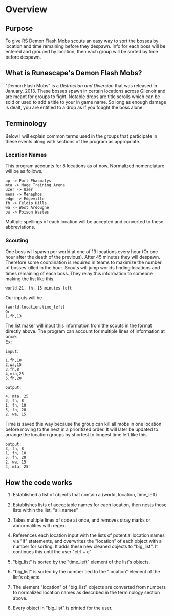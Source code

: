 # Overview
## Purpose
To give RS Demon Flash Mobs scouts an easy way to sort the bosses by location and time remaining before they despawn.  Info for each boss will be entered and grouped by location, then each group will be sorted by time before despawn.

## What is Runescape's Demon Flash Mobs?
"Demon Flash Mobs" is a <i>Distraction and Diversion</i> that was released in January, 2013.  These bosses spawn in certain locations across Gilenoir and are meant for groups to fight.  Notable drops are title scrolls which can be sold or used to add a title to your in game name.  So long as enough damage is dealt, you are entitled to a drop as if you fought the boss alone.

## Terminology
Below I will explain common terms used in the groups that participate in these events along with sections of the program as appropriate.
### Location Names
This program accounts for 8 locations as of now.  Normalized nomenclature will be as follows.
```
pp -> Port Phasmatys
mta -> Mage Training Arena
uzer -> Uzer
mena -> Menaphos
edge -> Edgeville
fh -> Feldip Hills
wa -> West Ardougne
pw -> Poison Wastes
```
Multiple spellings of each location will be accepted and converted to these abbreviations.

### Scouting
One boss will spawn per world at one of 13 locations every hour (Or one hour after the death of the previous).  After 45 minutes they will despawn.  Therefore some coordination is required in teams to maximize the number of bosses killed in the hour.  Scouts will jump worlds finding locations and times remaining of each boss.  They relay this information to someone making the list like this.  
```
world 21, fh, 15 minutes left
```
Our inputs will be 
```
(world,location,time_left)
Or
1,fh,13
```
The list maker will input this information from the scouts in the format directly above.  The program can account for multiple lines of information at once.  
Ex:
```
input:

1,fh,10
2,wa,15
3,fh,8
4,mta,25
5,fh,20

output:

4, mta, 25
3, fh, 8
1, fh, 10
5, fh, 20
2, wa, 15
```
Time is saved this way because the group can kill all mobs in one location before moving to the next in a prioritized order.  It will later be updated to arrange the location groups by shortest to longest time left like this.
```
output:
3, fh, 8
1, fh, 10
5, fh, 20
2, wa, 15
4, mta, 25
```




## How the code works
1. Established a list of objects that contain a (world, location, time_left)

2. Establishes lists of acceptable names for each location, then nests those lists within the list, "all_names"

3. Takes multiple lines of code at once, and removes stray marks or abnormalities with regex.

4. References each location input with the lists of potential location names via "if" statements, and overwrites the "location" of each object with a number for sorting.  It adds these new cleaned objects to "big_list".  It continues this until the user "ctrl + c"

5. "big_list" is sorted by the "time_left" element of the list's objects.

6. "big_list" is sorted by the number tied to the "location" element of the list's objects.

7. The element "location" of "big_list" objects are converted from numbers to normalized location names as described in the terminology section above.

8. Every object in "big_list" is printed for the user.
